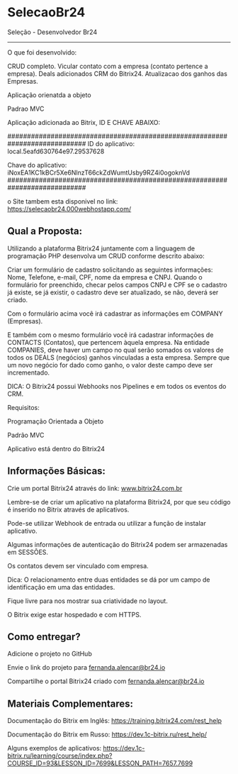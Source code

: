 # SelecaoBr24
Seleção - Desenvolvedor Br24

----------------------------------------------------------------------------------------------------------------
O que foi desenvolvido:


CRUD completo.
Vicular contato com a empresa (contato pertence a empresa).
Deals adicionados CRM do Bitrix24.
Atualizacao dos ganhos das Empresas.

Aplicação orienatda a objeto 

Padrao MVC

Aplicação adicionada ao Bitrix, ID E CHAVE ABAIXO:

############################################################################
ID do aplicativo: local.5eafd630764e97.29537628

Chave do aplicativo: iNoxEA1KC1kBCr5Xe6NlnzT66ckZdWumtUsby9RZ4i0ogoknVd
############################################################################

o Site tambem esta disponivel no link:
https://selecaobr24.000webhostapp.com/


Qual a Proposta:
----------------------------------------------------------------------------------------------------------------
Utilizando a plataforma Bitrix24 juntamente com a linguagem de programação PHP desenvolva um CRUD conforme descrito abaixo:

Criar um formulário de cadastro solicitando as seguintes informações: Nome, Telefone, e-mail, CPF, nome da empresa e CNPJ.
Quando o formulário for preenchido, checar pelos campos CNPJ e CPF se o cadastro já existe, se já existir, o cadastro deve ser atualizado, se não, deverá ser criado.

Com o formulário acima você irá cadastrar as informações em COMPANY (Empresas).

E também com o mesmo formulário você irá cadastrar informações de CONTACTS (Contatos), que pertencem àquela empresa.
Na entidade COMPANIES, deve haver um campo no qual serão somados os valores de todos os DEALS (negócios) ganhos vinculadas a esta empresa. Sempre que um novo negócio for dado como ganho, o valor deste campo deve ser incrementado.

DICA: O Bitrix24 possui Webhooks nos Pipelines e em todos os eventos do CRM. 

Requisitos:

Programação Orientada a Objeto

Padrão MVC

Aplicativo está dentro do Bitrix24


Informações Básicas:
----------------------------------------------------------------------------------------------------------------
Crie um portal Bitrix24 através do link: www.bitrix24.com.br

Lembre-se de criar um aplicativo na plataforma Bitrix24, por que seu código é inserido no Bitrix através de aplicativos.

Pode-se utilizar Webhook de entrada ou utilizar a função de instalar aplicativo.

Algumas informações de autenticação do Bitrix24 podem ser armazenadas em SESSÕES.

Os contatos devem ser vinculado com empresa. 

Dica: O relacionamento entre duas entidades se dá por um campo de identificação em uma das entidades.

Fique livre para nos mostrar sua criatividade no layout.

O Bitrix exige  estar hospedado e com HTTPS. 

Como entregar?
----------------------------------------------------------------------------------------------------------------
Adicione o projeto no GitHub

Envie o link do projeto para fernanda.alencar@br24.io

Compartilhe o portal Bitrix24 criado com fernanda.alencar@br24.io

Materiais Complementares:
----------------------------------------------------------------------------------------------------------------
Documentação do Bitrix em Inglês: https://training.bitrix24.com/rest_help

Documentação do Bitrix em Russo: https://dev.1c-bitrix.ru/rest_help/

Alguns exemplos de aplicativos: https://dev.1c-bitrix.ru/learning/course/index.php?COURSE_ID=93&LESSON_ID=7699&LESSON_PATH=7657.7699
